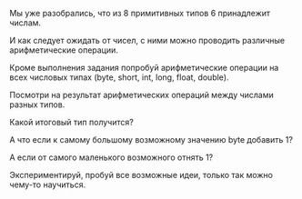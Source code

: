 Мы уже разобрались, что из 8 примитивных типов 6 принадлежит числам.

И как следует ожидать от чисел, с ними можно проводить различные арифметические операции.

Кроме выполнения задания попробуй арифметические операции на всех числовых типах (byte, short, int, long, float, double).

Посмотри на результат арифметических операций между числами разных типов.

Какой итоговый тип получится?

А что если к самому большому возможному значению byte добавить 1?

А если от самого маленького возможного отнять 1?

Экспериментируй, пробуй все возможные идеи, только так можно чему-то научиться.